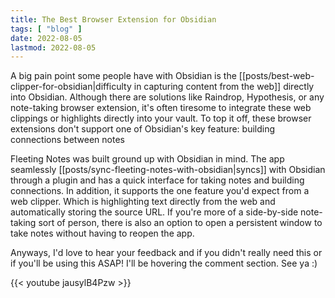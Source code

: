 ```yaml
---
title: The Best Browser Extension for Obsidian
tags: [ "blog" ]
date: 2022-08-05
lastmod: 2022-08-05
---
```

A big pain point some people have with Obsidian is the [[posts/best-web-clipper-for-obsidian|difficulty in capturing content from the web]] directly into Obsidian. Although there are solutions like Raindrop, Hypothesis, or any note-taking browser extension, it's often tiresome to integrate these web clippings or highlights directly into your vault.  To top it off, these browser extensions don't support one of Obsidian's key feature: building connections between notes

Fleeting Notes was built ground up with Obsidian in mind. The app seamlessly [[posts/sync-fleeting-notes-with-obsidian|syncs]] with Obsidian through a plugin and has a quick interface for taking notes and building connections. In addition, it supports the one feature you'd expect from a web clipper. Which is highlighting text directly from the web and automatically storing the source URL.  If you're more of a side-by-side note-taking sort of person, there is also an option to open a persistent window to take notes without having to reopen the app. 

Anyways, I'd love to hear your feedback and if you didn't really need this or if you'll be using this ASAP! I'll be hovering the comment section. See ya :)

{{< youtube jausylB4Pzw >}}

